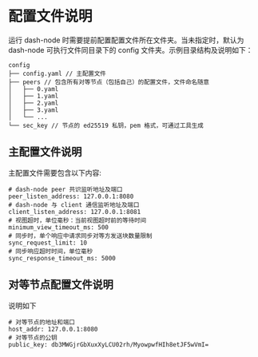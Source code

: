 # 配置文件说明
运行 dash-node 时需要提前配置配置文件所在文件夹。当未指定时，默认为 dash-node 可执行文件同目录下的 config 文件夹。示例目录结构及说明如下：

```
config
├── config.yaml // 主配置文件
├── peers // 包含所有对等节点（包括自己）的配置文件，文件命名随意
│   ├── 0.yaml
│   ├── 1.yaml
│   ├── 2.yaml
│   ├── 3.yaml
│   └── ...
└── sec_key // 节点的 ed25519 私钥，pem 格式，可通过工具生成
```

## 主配置文件说明
主配置文件需要包含以下内容:
```
# dash-node peer 共识监听地址及端口
peer_listen_address: 127.0.0.1:8080
# dash-node 与 client 通信监听地址及端口
client_listen_address: 127.0.0.1:8081
# 视图超时，单位毫秒：当前视图超时前的等待时间
minimum_view_timeout_ms: 500
# 同步时，单个响应中请求同步对等方发送块数量限制
sync_request_limit: 10
# 同步响应超时时间，单位毫秒
sync_response_timeout_ms: 5000
```

## 对等节点配置文件说明
说明如下
```
# 对等节点的地址和端口
host_addr: 127.0.0.1:8080
# 对等节点的公钥
public_key: db3MWGjrGbXuxXyLCU02rh/MyowpwfHIh8etJF5wVmI=
```
